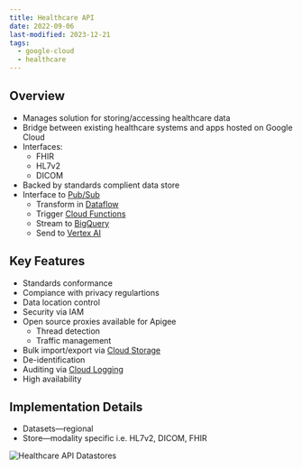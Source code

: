 ```yaml
---
title: Healthcare API
date: 2022-09-06
last-modified: 2023-12-21
tags:
  - google-cloud
  - healthcare
---
```


## Overview

- Manages solution for storing/accessing healthcare data
- Bridge between existing healthcare systems and apps hosted on Google Cloud
- Interfaces:
	- FHIR
	- HL7v2
	- DICOM
- Backed by standards complient data store
- Interface to [Pub/Sub](notes/Pub%20Sub.md)
	- Transform in [Dataflow](notes/Dataflow.md)
	- Trigger [Cloud Functions](notes/Cloud%20Functions.md)
	- Stream to [BigQuery](notes/BigQuery.md)
	- Send to [Vertex AI](notes/moc/Vertex%20AI.md)

## Key Features

- Standards conformance
- Compiance with privacy regulartions
- Data location control
- Security via IAM
- Open source proxies available for Apigee
	- Thread detection
	- Traffic management
- Bulk import/export via [Cloud Storage](notes/Cloud%20Storage.md)
- De-identification
- Auditing via [Cloud Logging](notes/Cloud%20Logging.md)
- High availability

## Implementation Details

- Datasets—regional
- Store—modality specific i.e. HL7v2, DICOM, FHIR

![Healthcare API Datastores](files/healthcare_api_datastores.svg)
